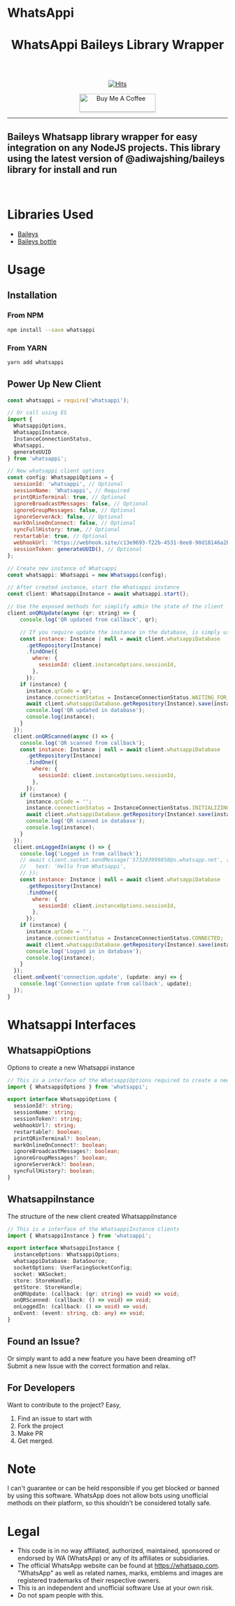 # WhatsAppi

<h1 align="center">WhatsAppi Baileys Library Wrapper</h1>
<div align="center">
<p>
<a href="https://github.com/devalexanderdaza"><img title="Author" src="https://img.shields.io/badge/Author-Alexander Daza-black.svg?style=for-the-badge&logo=github" alt=""></a>
</p>
<a href="https://github.com/devalexanderdaza?tab=followers"><img title="Followers" src="https://img.shields.io/github/followers/devalexanderdaza?color=black&style=flat-square" alt=""></a>
<a href="https://github.com/devalexanderdaza/whatsappi/stargazers"><img title="Stars" src="https://img.shields.io/github/stars/devalexanderdaza/whatsappi?color=black&style=flat-square" alt=""></a>
<a href="https://github.com/devalexanderdaza/whatsappi/network/members"><img title="Forks" src="https://img.shields.io/github/forks/devalexanderdaza/whatsappi?color=black&style=flat-square" alt=""></a>
<a href="https://github.com/devalexanderdaza/whatsappi/issues"><img title="Issues" src="https://img.shields.io/github/issues/devalexanderdaza/whatsappi?color=black&style=flat-square" alt=""></a>
<p>

<a href="http://github.com/devalexanderdaza/whatsappi"><img title="Hits" src="https://hits.dwyl.com/devalexanderdaza/whatsappi.svg?style=flat-square"></a>

</p>
<a href="https://www.buymeacoffee.com/alexanderdaza" target="_blank"><img src="https://www.buymeacoffee.com/assets/img/custom_images/orange_img.png" alt="Buy Me A Coffee" style="height: 41px !important;width: 174px !important;box-shadow: 0px 3px 2px 0px rgba(190, 190, 190, 0.5) !important;-webkit-box-shadow: 0px 3px 2px 0px rgba(190, 190, 190, 0.5) !important;" ></a>
</div>

---

## Baileys Whatsapp library wrapper for easy integration on any NodeJS projects. This library using the latest version of @adiwajshing/baileys library for install and run

<br>

# Libraries Used

- [Baileys](https://github.com/adiwajshing/Baileys/)
- [Baileys bottle](https://github.com/deadlinecode/baileys-bottle)

# Usage

## Installation

### From NPM

```sh
npm install --save whatsappi
```

### From YARN

```sh
yarn add whatsappi
```

## Power Up New Client

```js
const whatsappi = require('whatsappi');

// Or call using ES
import {
  WhatsappiOptions,
  WhatsappiInstance,
  InstanceConnectionStatus,
  Whatsappi,
  generateUUID
} from 'whatsappi';

// New whatsappi client options
const config: WhatsappiOptions = {
  sessionId: 'whatsappi', // Optional
  sessionName: 'Whatsappi', // Required
  printQRinTerminal: true, // Optional
  ignoreBroadcastMessages: false, // Optional
  ignoreGroupMessages: false, // Optional
  ignoreServerAck: false, // Optional
  markOnlineOnConnect: false, // Optional
  syncFullHistory: true, // Optional
  restartable: true, // Optional
  webhookUrl: 'https://webhook.site/c13e9693-f22b-4531-8ee8-90d18146a2b5', // Optional
  sessionToken: generateUUID(), // Optional
};

// Create new instance of Whatsappi
const whatsappi: Whatsappi = new Whatsappi(config);

// After created instance, start the Whatsappi instance
const client: WhatsappiInstance = await whatsappi.start();

// Use the exposed methods for simplify admin the state of the client
client.onQRUpdate(async (qr: string) => {
    console.log('QR updated from callback', qr);

    // If you require update the instance in the database, is simply using typeorm
    const instance: Instance | null = await client.whatsappiDatabase
      .getRepository(Instance)
      .findOne({
        where: {
          sessionId: client.instanceOptions.sessionId,
        },
      });
    if (instance) {
      instance.qrCode = qr;
      instance.connectionStatus = InstanceConnectionStatus.WAITING_FOR_QR;
      await client.whatsappiDatabase.getRepository(Instance).save(instance);
      console.log('QR updated in database');
      console.log(instance);
    }
  });
  client.onQRScanned(async () => {
    console.log('QR scanned from callback');
    const instance: Instance | null = await client.whatsappiDatabase
      .getRepository(Instance)
      .findOne({
        where: {
          sessionId: client.instanceOptions.sessionId,
        },
      });
    if (instance) {
      instance.qrCode = '';
      instance.connectionStatus = InstanceConnectionStatus.INITIALIZING;
      await client.whatsappiDatabase.getRepository(Instance).save(instance);
      console.log('QR scanned in database');
      console.log(instance);
    }
  });
  client.onLoggedIn(async () => {
    console.log('Logged in from callback');
    // await client.socket.sendMessage('573203999858@s.whatsapp.net', {
    //   text: 'Hello from Whatsappi',
    // });
    const instance: Instance | null = await client.whatsappiDatabase
      .getRepository(Instance)
      .findOne({
        where: {
          sessionId: client.instanceOptions.sessionId,
        },
      });
    if (instance) {
      instance.qrCode = '';
      instance.connectionStatus = InstanceConnectionStatus.CONNECTED;
      await client.whatsappiDatabase.getRepository(Instance).save(instance);
      console.log('Logged in in database');
      console.log(instance);
    }
  });
  client.onEvent('connection.update', (update: any) => {
    console.log('Connection update from callback', update);
  });
}
```

# Whatsappi Interfaces

## WhatsappiOptions

Options to create a new Whatsappi instance

```ts
// This is a interface of the WhatsappiOptions required to create a new client
import { WhatsappiOptions } from 'whatsappi';

export interface WhatsappiOptions {
  sessionId?: string;
  sessionName: string;
  sessionToken?: string;
  webhookUrl?: string;
  restartable?: boolean;
  printQRinTerminal?: boolean;
  markOnlineOnConnect?: boolean;
  ignoreBroadcastMessages?: boolean;
  ignoreGroupMessages?: boolean;
  ignoreServerAck?: boolean;
  syncFullHistory?: boolean;
}
```

## WhatsappiInstance

The structure of the new client created WhatsappiInstance

```ts
// This is a interface of the WhatsappiInstance clients
import { WhatsappiInstance } from 'whatsappi';

export interface WhatsappiInstance {
  instanceOptions: WhatsappiOptions;
  whatsappiDatabase: DataSource;
  socketOptions: UserFacingSocketConfig;
  socket: WASocket;
  store: StoreHandle;
  getStore: StoreHandle;
  onQRUpdate: (callback: (qr: string) => void) => void;
  onQRScanned: (callback: () => void) => void;
  onLoggedIn: (callback: () => void) => void;
  onEvent: (event: string, cb: any) => void;
}
```

## Found an Issue?

Or simply want to add a new feature you have been dreaming of?<br>
Submit a new Issue with the correct formation and relax.

## For Developers

Want to contribute to the project? Easy,

1. Find an issue to start with
2. Fork the project
3. Make PR
4. Get merged.

# Note

I can't guarantee or can be held responsible if you get blocked or banned by using this software. WhatsApp does not allow bots using unofficial methods on their platform, so this shouldn't be considered totally safe.

# Legal

- This code is in no way affiliated, authorized, maintained, sponsored or endorsed by WA (WhatsApp) or any of its affiliates or subsidiaries.
- The official WhatsApp website can be found at https://whatsapp.com. "WhatsApp" as well as related names, marks, emblems and images are registered trademarks of their respective owners.
- This is an independent and unofficial software Use at your own risk.
- Do not spam people with this.
